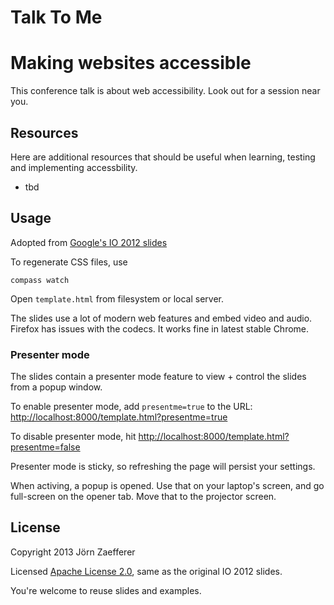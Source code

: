 # Talk To Me
# Making websites accessible

This conference talk is about web accessibility. Look out for a session near you.

## Resources

Here are additional resources that should be useful when learning, testing and implementing accessbility.

* tbd

## Usage

Adopted from [Google's IO 2012 slides](https://code.google.com/p/io-2012-slides/)

To regenerate CSS files, use

    compass watch

Open `template.html` from filesystem or local server.

The slides use a lot of modern web features and embed video and audio. Firefox has issues with the codecs. It works fine in latest stable Chrome.

### Presenter mode

The slides contain a presenter mode feature to view + control the slides
from a popup window.

To enable presenter mode, add `presentme=true` to the URL: [http://localhost:8000/template.html?presentme=true](http://localhost:8000/template.html?presentme=true)

To disable presenter mode, hit [http://localhost:8000/template.html?presentme=false](http://localhost:8000/template.html?presentme=false)

Presenter mode is sticky, so refreshing the page will persist your settings.

When activing, a popup is opened. Use that on your laptop's screen, and go full-screen on the opener tab. Move that to the projector screen.

## License

Copyright 2013 Jörn Zaefferer

Licensed [Apache License 2.0](http://www.apache.org/licenses/LICENSE-2.0), same as the original IO 2012 slides.

You're welcome to reuse slides and examples.
